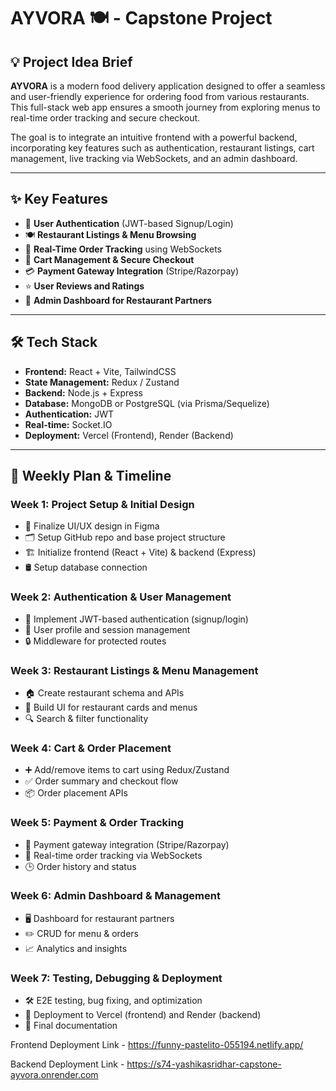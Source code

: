 # AYVORA 🍽️ - Capstone Project

## 💡 Project Idea Brief
**AYVORA** is a modern food delivery application designed to offer a seamless and user-friendly experience for ordering food from various restaurants. This full-stack web app ensures a smooth journey from exploring menus to real-time order tracking and secure checkout.

The goal is to integrate an intuitive frontend with a powerful backend, incorporating key features such as authentication, restaurant listings, cart management, live tracking via WebSockets, and an admin dashboard.

---

## ✨ Key Features
- 🔐 **User Authentication** (JWT-based Signup/Login)
- 🍽️ **Restaurant Listings & Menu Browsing**
- 📍 **Real-Time Order Tracking** using WebSockets
- 🛒 **Cart Management & Secure Checkout**
- 💳 **Payment Gateway Integration** (Stripe/Razorpay)
- ⭐ **User Reviews and Ratings**
- 🏢 **Admin Dashboard for Restaurant Partners**

---

## 🛠️ Tech Stack
- **Frontend:** React + Vite, TailwindCSS
- **State Management:** Redux / Zustand
- **Backend:** Node.js + Express
- **Database:** MongoDB or PostgreSQL (via Prisma/Sequelize)
- **Authentication:** JWT
- **Real-time:** Socket.IO
- **Deployment:** Vercel (Frontend), Render (Backend)

---

## 📅 Weekly Plan & Timeline

### Week 1: Project Setup & Initial Design
- 🎨 Finalize UI/UX design in Figma
- 🗂️ Setup GitHub repo and base project structure
- 🏗️ Initialize frontend (React + Vite) & backend (Express)
- 🛢️ Setup database connection

### Week 2: Authentication & User Management
- 🔑 Implement JWT-based authentication (signup/login)
- 👤 User profile and session management
- 🔒 Middleware for protected routes

### Week 3: Restaurant Listings & Menu Management
- 🏠 Create restaurant schema and APIs
- 📜 Build UI for restaurant cards and menus
- 🔍 Search & filter functionality

### Week 4: Cart & Order Placement
- ➕ Add/remove items to cart using Redux/Zustand
- ✅ Order summary and checkout flow
- 📦 Order placement APIs

### Week 5: Payment & Order Tracking
- 🏦 Payment gateway integration (Stripe/Razorpay)
- 📡 Real-time order tracking via WebSockets
- 🕒 Order history and status

### Week 6: Admin Dashboard & Management
- 🖥️ Dashboard for restaurant partners
- ✏️ CRUD for menu & orders
- 📈 Analytics and insights

### Week 7: Testing, Debugging & Deployment
- 🛠️ E2E testing, bug fixing, and optimization
- 🚀 Deployment to Vercel (frontend) and Render (backend)
- 📄 Final documentation



Frontend Deployment Link - https://funny-pastelito-055194.netlify.app/

Backend Deployment Link - https://s74-yashikasridhar-capstone-ayvora.onrender.com


